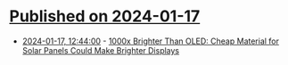 # [Published on 2024-01-17](index.md)

* [2024-01-17, 12:44:00](https://soylentnews.org/article.pl?sid=24/01/16/1315225&from=rss) - [1000x Brighter Than OLED: Cheap Material for Solar Panels Could Make Brighter Displays](https://soylentnews.org/article.pl?sid=24/01/16/1315225&from=rss)
